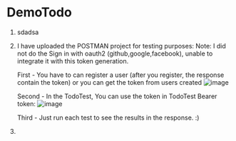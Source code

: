 # DemoTodo

1. sdadsa
2. I have uploaded the POSTMAN project for testing purposes:
   Note: I did not do the Sign in with oauth2 (github,google,facebook), unable to integrate it with this token generation.

   
   First - 
   You have to can register a user (after you register, the response contain the token) or you can get the token from users created 
   ![image](https://github.com/yo-y0/DemoTodo/assets/83231306/551a2972-4df5-44c5-a0d0-8b97f1571ba2)

   Second -
   In the TodoTest,
   You can use the token in TodoTest Bearer token:
   ![image](https://github.com/yo-y0/DemoTodo/assets/83231306/d702dc91-3ede-4149-9f70-ca34294cbe82)

   Third -
   Just run each test to see the results in the response. :)

4. 

   


   

